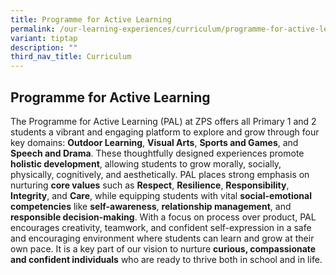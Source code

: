 ```yaml
---
title: Programme for Active Learning
permalink: /our-learning-experiences/curriculum/programme-for-active-learning/
variant: tiptap
description: ""
third_nav_title: Curriculum
---
```

<h2><strong>Programme for Active Learning</strong></h2>
<p>The Programme for Active Learning (PAL) at ZPS offers all Primary 1 and
2 students a vibrant and engaging platform to explore and grow through
four key domains: <strong>Outdoor Learning</strong>, <strong>Visual Arts</strong>, <strong>Sports and Games</strong>,
and <strong>Speech and Drama</strong>. These thoughtfully designed experiences
promote <strong>holistic development</strong>, allowing students to grow
morally, socially, physically, cognitively, and aesthetically. PAL places
strong emphasis on nurturing <strong>core values</strong> such as <strong>Respect</strong>, <strong>Resilience</strong>, <strong>Responsibility</strong>, <strong>Integrity</strong>,
and <strong>Care</strong>, while equipping students with vital <strong>social-emotional competencies</strong> like <strong>self-awareness</strong>, <strong>relationship management</strong>,
and <strong>responsible decision-making</strong>. With a focus on process
over product, PAL encourages creativity, teamwork, and confident self-expression
in a safe and encouraging environment where students can learn and grow
at their own pace. It is a key part of our vision to nurture <strong>curious, compassionate and confident individuals</strong> who
are ready to thrive both in school and in life.</p>
<p></p>